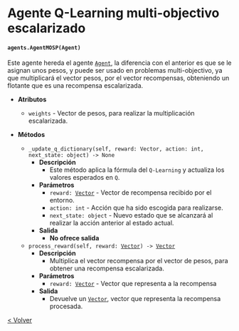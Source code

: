 # Agente Q-Learning multi-objectivo escalarizado
#### `agents.AgentMOSP(Agent)`

Este agente hereda el agente [`Agent`](agent.md), la diferencia con el anterior es que se le asignan unos pesos, y puede
ser usado en problemas multi-objectivo, ya que multiplicará el vector pesos, por el vector recompensas, obteniendo un
flotante que es una recompensa escalarizada. 

* **Atributos**
    * `weights` - Vector de pesos, para realizar la multiplicación escalarizada.
    
* **Métodos**
    * `_update_q_dictionary(self, reward: Vector, action: int, next_state: object) -> None`
        * **Descripción**
            * Este método aplica la fórmula del `Q-Learning` y actualiza los valores esperados en `Q`.
        * **Parámetros**
            * `reward: `[`Vector`](../models/vector.md) - Vector de recompensa recibido por el entorno.
            * `action: int` - Acción que ha sido escogida para realizarse.
            * `next_state: object` - Nuevo estado que se alcanzará al realizar la acción anterior al estado actual.
        * **Salida**
            * **No ofrece salida**
    * `process_reward(self, reward: `[`Vector`](../models/vector.md)`) -> `[`Vector`](../models/vector.md)
        * **Descripción**
            * Multiplica el vector recompensa por el vector de pesos, para obtener una recompensa escalarizada.
        * **Parámetros**
            * `reward: `[`Vector`](../models/vector.md) - Vector que representa a la recompensa
        * **Salida**
            * Devuelve un [`Vector`](../models/vector.md), vector que representa la recompensa procesada.
 
[< Volver](index.md)
